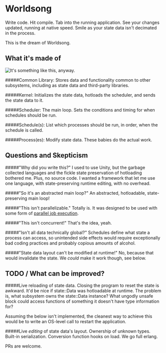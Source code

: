 Worldsong
=========

Write code. Hit compile. Tab into the running application. See your changes updated, running at native speed. Smile as your state data isn't decimated in the process.

This is the dream of Worldsong.


What it's made of
-----------------

![It's something like this, anyway.](http://i.imgur.com/PZJEnhB.png)

#####Common Library:
Stores data and functionality common to other subsystems, including as state data and third-party libraries.

#####Kernel:
Initializes the state data, hotloads the scheduler, and sends the state data to it.

#####Scheduler:
The main loop. Sets the conditions and timing for when schedules should be run.

#####Schedule(s):
List which processes should be run, in order, when the schedule is called.

#####Process(es):
Modify state data. These babies do the actual work.


Questions and Skepticism
------------------------

#####"Why did you write this?"
I used to use Unity, but the garbage collected languages and the fickle state preservation of hotloading bothered me. Plus, no source code.
I wanted a framework that let me use one language, with state-preserving runtime editing, with no overhead.

#####"So it's an abstracted main loop?"
An abstracted, hotloadable, state-preserving main loop!

#####"This isn't parallelizable."
Totally is. It was designed to be used with some form of [parallel job execution](https://github.com/mcpherrinm/parallel).

#####"This isn't concurrent!"
That's the idea, yeah.

#####"Isn't all data technically global?"
Schedules define what state a process can access, so unintended side effects would require exceptionally bad coding practices and probably copious amounts of alcohol.

#####"State data layout can't be modified at runtime!"
No, because that would invalidate the state. We *could* make it work though, see below.


TODO / What can be improved?
----------------------------

#####Live reloading of state data.
Closing the program to reset the state is awkward. It'd be nice if state::Data was hotloadable at runtime.
The problem is, what subsystem owns the state::Data instance? What ungodly unsafe block could access functions of something it doesn't have type information for?

Assuming the below isn't implemented, the cleanest way to achieve this would be to write an OS-level call to restart the application.

#####Live _editing_ of state data's layout.
Ownership of unknown types. Built-in serialization. Conversion function hooks on load. We go full erlang.

PRs are welcome.
